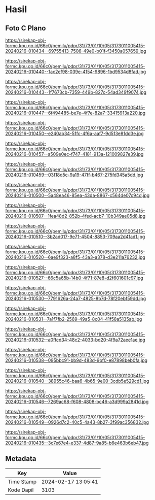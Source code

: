 # Hasil

## Foto C Plano

https://sirekap-obj-formc.kpu.go.id/66c0/pemilu/pdpr/31/73/01/10/05/3173011005415-20240216-010434--69755413-7506-49e0-b01f-f3450a057659.jpg

https://sirekap-obj-formc.kpu.go.id/66c0/pemilu/pdpr/31/73/01/10/05/3173011005415-20240216-010440--1ac2ef98-039e-4154-9896-1bd9534d8fad.jpg

https://sirekap-obj-formc.kpu.go.id/66c0/pemilu/pdpr/31/73/01/10/05/3173011005415-20240216-010443--1f7673cb-7359-449b-827c-54ad349f9074.jpg

https://sirekap-obj-formc.kpu.go.id/66c0/pemilu/pdpr/31/73/01/10/05/3173011005415-20240216-010447--6f494485-be7e-4f7e-82a7-33415913a220.jpg

https://sirekap-obj-formc.kpu.go.id/66c0/pemilu/pdpr/31/73/01/10/05/3173011005415-20240216-010450--e240ab34-51fc-4f6a-aaf7-9d513e81dd3e.jpg

https://sirekap-obj-formc.kpu.go.id/66c0/pemilu/pdpr/31/73/01/10/05/3173011005415-20240216-010457--a509e0ec-f747-4181-913a-121009827e39.jpg

https://sirekap-obj-formc.kpu.go.id/66c0/pemilu/pdpr/31/73/01/10/05/3173011005415-20240216-010459--03f18d5c-9a19-47ff-b467-275fd345a5dd.jpg

https://sirekap-obj-formc.kpu.go.id/66c0/pemilu/pdpr/31/73/01/10/05/3173011005415-20240216-010500--5a48ea46-85ea-43da-8867-c564de07c94d.jpg

https://sirekap-obj-formc.kpu.go.id/66c0/pemilu/pdpr/31/73/01/10/05/3173011005415-20240216-010507--1fea48d2-852b-4fed-acb7-10b349ae05d8.jpg

https://sirekap-obj-formc.kpu.go.id/66c0/pemilu/pdpr/31/73/01/10/05/3173011005415-20240216-010510--3b2ad017-9e71-4504-8853-709aa2d41ad1.jpg

https://sirekap-obj-formc.kpu.go.id/66c0/pemilu/pdpr/31/73/01/10/05/3173011005415-20240216-010520--6ae9f323-a8f5-43a3-a378-d3e211a76232.jpg

https://sirekap-obj-formc.kpu.go.id/66c0/pemilu/pdpr/31/73/01/10/05/3173011005415-20240216-010527--66c5a65b-14b0-4f71-87e8-d2f601601c97.jpg

https://sirekap-obj-formc.kpu.go.id/66c0/pemilu/pdpr/31/73/01/10/05/3173011005415-20240216-010530--7791626a-24a7-4825-8b7d-78f20ebf59dd.jpg

https://sirekap-obj-formc.kpu.go.id/66c0/pemilu/pdpr/31/73/01/10/05/3173011005415-20240216-010531--7a1f7fb2-2569-49a5-8c04-41f58a5135ab.jpg

https://sirekap-obj-formc.kpu.go.id/66c0/pemilu/pdpr/31/73/01/10/05/3173011005415-20240216-010532--a0ffcd34-48c2-4033-bd20-4f9a72aee1ae.jpg

https://sirekap-obj-formc.kpu.go.id/66c0/pemilu/pdpr/31/73/01/10/05/3173011005415-20240216-010538--095bbc91-bb9d-483d-9bf0-e87898beb0fa.jpg

https://sirekap-obj-formc.kpu.go.id/66c0/pemilu/pdpr/31/73/01/10/05/3173011005415-20240216-010540--38955c46-baa6-4b65-9e00-3cdb5e529cd1.jpg

https://sirekap-obj-formc.kpu.go.id/66c0/pemilu/pdpr/31/73/01/10/05/3173011005415-20240216-010546--7269ac68-f608-4808-bc46-a3d999a2841d.jpg

https://sirekap-obj-formc.kpu.go.id/66c0/pemilu/pdpr/31/73/01/10/05/3173011005415-20240216-010549--0926d7c2-40c5-4a43-8b27-3f99ac356832.jpg

https://sirekap-obj-formc.kpu.go.id/66c0/pemilu/pdpr/31/73/01/10/05/3173011005415-20240216-010435--3c7e67e4-e337-4d87-9a85-b6e463b6eb47.jpg


## Metadata

| Key        | Value               |
| ---------- | ------------------- |
| Time Stamp | 2024-02-17 13:05:41 |
| Kode Dapil | 3103                |



